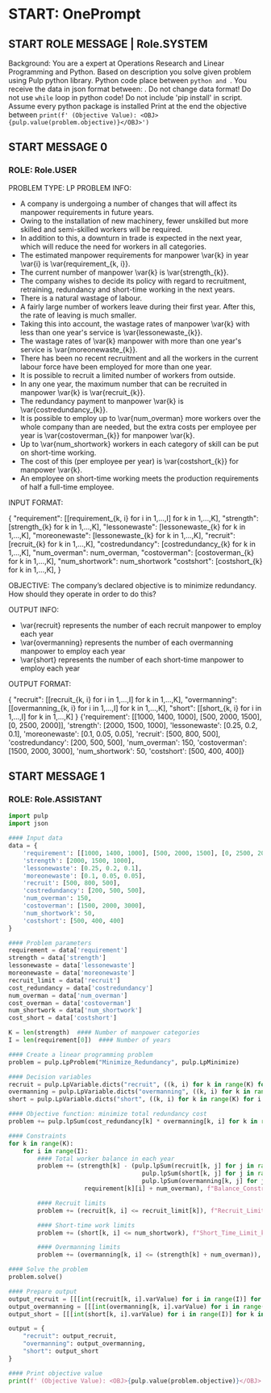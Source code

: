# START: OnePrompt 
## START ROLE MESSAGE | Role.SYSTEM 
Background: You are a expert at Operations Research and Linear Programming and Python. Based on description you solve given problem using Pulp python library. Python code place between ```python and ```. You receive the data in json format between: <DATA></DATA>. Do not change data format! Do not use `while` loop in python code! Do not include 'pip install' in script. Assume every python package is installed Print at the end the objective between <OBJ></OBJ> `print(f' (Objective Value): <OBJ>{pulp.value(problem.objective)}</OBJ>')`  
## START MESSAGE 0 
### ROLE: Role.USER
<DESCRIPTION>
PROBLEM TYPE: LP
PROBLEM INFO:

- A company is undergoing a number of changes that will affect its manpower requirements in future years. 
- Owing to the installation of new machinery, fewer unskilled but more skilled and semi-skilled workers will be required. 
- In addition to this, a downturn in trade is expected in the next year, which will reduce the need for workers in all categories.
- The estimated manpower requirements for manpower \var{k} in year \var{i} is \var{requirement_{k, i}}.
- The current number of manpower \var{k} is \var{strength_{k}}.
- The company wishes to decide its policy with regard to recruitment, retraining, redundancy and short-time working in the next years.
- There is a natural wastage of labour. 
- A fairly large number of workers leave during their first year. After this, the rate of leaving is much smaller. 
- Taking this into account, the wastage rates of manpower \var{k} with less than one year's service is \var{lessonewaste_{k}}.
- The wastage rates of \var{k} manpower with more than one year's service is \var{moreonewaste_{k}}.
- There has been no recent recruitment and all the workers in the current labour force have been employed for more than one year.
- It is possible to recruit a limited number of workers from outside. 
- In any one year, the maximum number that can be recruited in manpower \var{k} is \var{recruit_{k}}.
- The redundancy payment to manpower \var{k} is \var{costredundancy_{k}}.
- It is possible to employ up to \var{num_overman} more workers over the whole company than are needed, but the extra costs per employee per year is \var{costoverman_{k}} for manpower \var{k}.
- Up to \var{num_shortwork} workers in each category of skill can be put on short-time working. 
- The cost of this (per employee per year) is \var{costshort_{k}} for manpower \var{k}.
- An employee on short-time working meets the production requirements of half a full-time employee.


INPUT FORMAT:

{
    "requirement": [[requirement_{k, i} for i in 1,...,I] for k in 1,...,K],
    "strength": [strength_{k} for k in 1,...,K],
    "lessonewaste": [lessonewaste_{k} for k in 1,...,K],
    "moreonewaste": [lessonewaste_{k} for k in 1,...,K],
    "recruit": [recruit_{k} for k in 1,...,K],
    "costredundancy": [costredundancy_{k} for k in 1,...,K],
    "num_overman": num_overman,
    "costoverman": [costoverman_{k} for k in 1,...,K],
    "num_shortwork": num_shortwork
    "costshort": [costshort_{k} for k in 1,...,K],
}


OBJECTIVE: The company’s declared objective is to minimize redundancy. How should they operate in order to do this?

OUTPUT INFO:

- \var{recruit} represents the number of each recruit manpower to employ each year
- \var{overmanning} represents the number of each overmanning manpower to employ each year
- \var{short} represents the number of each short-time manpower to employ each year

OUTPUT FORMAT:

{
    "recruit": [[recruit_{k, i} for i in 1,...,I] for k in 1,...,K],
    "overmanning": [[overmanning_{k, i} for i in 1,...,I] for k in 1,...,K],
    "short": [[short_{k, i} for i in 1,...,I] for k in 1,...,K]
}
</DESCRIPTION>
<DATA>
{'requirement': [[1000, 1400, 1000], [500, 2000, 1500], [0, 2500, 2000]], 'strength': [2000, 1500, 1000], 'lessonewaste': [0.25, 0.2, 0.1], 'moreonewaste': [0.1, 0.05, 0.05], 'recruit': [500, 800, 500], 'costredundancy': [200, 500, 500], 'num_overman': 150, 'costoverman': [1500, 2000, 3000], 'num_shortwork': 50, 'costshort': [500, 400, 400]}</DATA>


## START MESSAGE 1 
### ROLE: Role.ASSISTANT
```python
import pulp
import json

#### Input data
data = {
    'requirement': [[1000, 1400, 1000], [500, 2000, 1500], [0, 2500, 2000]], 
    'strength': [2000, 1500, 1000], 
    'lessonewaste': [0.25, 0.2, 0.1], 
    'moreonewaste': [0.1, 0.05, 0.05], 
    'recruit': [500, 800, 500], 
    'costredundancy': [200, 500, 500], 
    'num_overman': 150, 
    'costoverman': [1500, 2000, 3000], 
    'num_shortwork': 50, 
    'costshort': [500, 400, 400]
}

#### Problem parameters
requirement = data['requirement']
strength = data['strength']
lessonewaste = data['lessonewaste']
moreonewaste = data['moreonewaste']
recruit_limit = data['recruit']
cost_redundancy = data['costredundancy']
num_overman = data['num_overman']
cost_overman = data['costoverman']
num_shortwork = data['num_shortwork']
cost_short = data['costshort']

K = len(strength)  #### Number of manpower categories
I = len(requirement[0])  #### Number of years

#### Create a linear programming problem
problem = pulp.LpProblem("Minimize_Redundancy", pulp.LpMinimize)

#### Decision variables
recruit = pulp.LpVariable.dicts("recruit", ((k, i) for k in range(K) for i in range(I)), lowBound=0, cat='Integer')
overmanning = pulp.LpVariable.dicts("overmanning", ((k, i) for k in range(K) for i in range(I)), lowBound=0, cat='Integer')
short = pulp.LpVariable.dicts("short", ((k, i) for k in range(K) for i in range(I)), lowBound=0, cat='Integer')

#### Objective function: minimize total redundancy cost
problem += pulp.lpSum(cost_redundancy[k] * overmanning[k, i] for k in range(K) for i in range(I)), "Total_Cost"

#### Constraints
for k in range(K):
    for i in range(I):
        #### Total worker balance in each year
        problem += (strength[k] - (pulp.lpSum(recruit[k, j] for j in range(i + 1)) +
                                     pulp.lpSum(short[k, j] for j in range(i + 1)) -
                                     pulp.lpSum(overmanning[k, j] for j in range(i + 1)) * 0.5) <=
                     requirement[k][i] + num_overman), f"Balance_Constraint_k{k}_i{i}")

        #### Recruit limits
        problem += (recruit[k, i] <= recruit_limit[k]), f"Recruit_Limit_k{k}_i{i}"

        #### Short-time work limits
        problem += (short[k, i] <= num_shortwork), f"Short_Time_Limit_k{k}_i{i}"

        #### Overmanning limits
        problem += (overmanning[k, i] <= (strength[k] + num_overman)), f"Overmanning_Limit_k{k}_i{i}"

#### Solve the problem
problem.solve()

#### Prepare output
output_recruit = [[[int(recruit[k, i].varValue) for i in range(I)] for k in range(K)]]
output_overmanning = [[[int(overmanning[k, i].varValue) for i in range(I)] for k in range(K)]]
output_short = [[[int(short[k, i].varValue) for i in range(I)] for k in range(K)]]

output = {
    "recruit": output_recruit,
    "overmanning": output_overmanning,
    "short": output_short
}

#### Print objective value
print(f' (Objective Value): <OBJ>{pulp.value(problem.objective)}</OBJ>')
```

